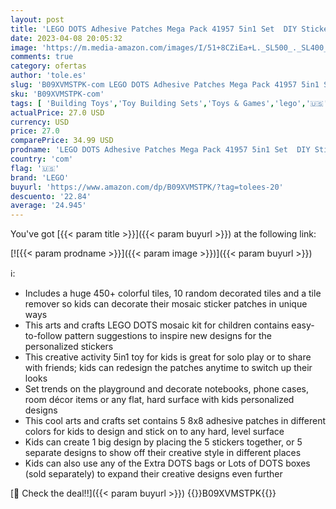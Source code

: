 ```yaml
---
layout: post
title: 'LEGO DOTS Adhesive Patches Mega Pack 41957 5in1 Set  DIY Stickers Kids  Mosaic Crafts Kit  Personalized Decoration for Notebooks  Phone Cases or Room Décor'
date: 2023-04-08 20:05:32
image: 'https://m.media-amazon.com/images/I/51+8CZiEa+L._SL500_._SL400_.jpg'
comments: true
category: ofertas
author: 'tole.es'
slug: 'B09XVMSTPK-com LEGO DOTS Adhesive Patches Mega Pack 41957 5in1 Set DIY...'
sku: 'B09XVMSTPK-com'
tags: [ 'Building Toys','Toy Building Sets','Toys & Games','lego','🇺🇸', ]
actualPrice: 27.0 USD
currency: USD
price: 27.0
comparePrice: 34.99 USD
prodname: 'LEGO DOTS Adhesive Patches Mega Pack 41957 5in1 Set  DIY Stickers Kids  Mosaic Crafts Kit  Personalized Decoration for Notebooks  Phone Cases or Room Décor'
country: 'com'
flag: '🇺🇸'
brand: 'LEGO'
buyurl: 'https://www.amazon.com/dp/B09XVMSTPK/?tag=tolees-20'
descuento: '22.84'
average: '24.945'
---
```


You've got [{{< param title >}}]({{< param buyurl >}}) at the following link:

[![{{< param prodname >}}]({{< param image >}})]({{< param buyurl >}})

ℹ️:

- Includes a huge 450+ colorful tiles, 10 random decorated tiles and a tile remover so kids can decorate their mosaic sticker patches in unique ways
- This arts and crafts LEGO DOTS mosaic kit for children contains easy-to-follow pattern suggestions to inspire new designs for the personalized stickers
- This creative activity 5in1 toy for kids is great for solo play or to share with friends; kids can redesign the patches anytime to switch up their looks
- Set trends on the playground and decorate notebooks, phone cases, room décor items or any flat, hard surface with kids personalized designs
- This cool arts and crafts set contains 5 8x8 adhesive patches in different colors for kids to design and stick on to any hard, level surface
- Kids can create 1 big design by placing the 5 stickers together, or 5 separate designs to show off their creative style in different places
- Kids can also use any of the Extra DOTS bags or Lots of DOTS boxes (sold separately) to expand their creative designs even further

[🛒 Check the deal!!]({{< param buyurl >}})
{{<world>}}B09XVMSTPK{{</world>}}
